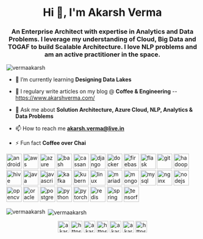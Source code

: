<h1 align="center">Hi 👋, I'm Akarsh Verma</h1>
<h3 align="center">An Enterprise Architect with expertise in Analytics and Data Problems. I leverage my understanding of Cloud, Big Data and TOGAF to build Scalable Architecture. I love NLP problems and am an active practitioner in the space.</h3>

<p align="left"> <img src="https://komarev.com/ghpvc/?username=vermaakarsh" alt="vermaakarsh" /> </p>

- 🌱 I’m currently learning **Designing Data Lakes**

- 📝 I regulary write articles on my blog @ **Coffee & Engineering** -- https://www.akarshverma.com/

- 💬 Ask me about **Solution Architecture, Azure Cloud, NLP, Analytics & Data Problems**

- 📫 How to reach me **akarsh.verma@live.in**

- ⚡ Fun fact **Coffee over Chai**

<p align="left"><img src="https://devicons.github.io/devicon/devicon.git/icons/android/android-original-wordmark.svg" alt="android" width="40" height="40"/> <img src="https://devicons.github.io/devicon/devicon.git/icons/amazonwebservices/amazonwebservices-original-wordmark.svg" alt="aws" width="40" height="40"/> <img src="https://www.vectorlogo.zone/logos/microsoft_azure/microsoft_azure-icon.svg" alt="azure" width="40" height="40"/> <img src="https://www.vectorlogo.zone/logos/gnu_bash/gnu_bash-icon.svg" alt="bash" width="40" height="40"/> <img src="https://www.vectorlogo.zone/logos/apache_cassandra/apache_cassandra-icon.svg" alt="cassandra" width="40" height="40"/> <img src="https://devicons.github.io/devicon/devicon.git/icons/django/django-original.svg" alt="django" width="40" height="40"/> <img src="https://devicons.github.io/devicon/devicon.git/icons/docker/docker-original-wordmark.svg" alt="docker" width="40" height="40"/> <img src="https://www.vectorlogo.zone/logos/firebase/firebase-icon.svg" alt="firebase" width="40" height="40"/> <img src="https://www.vectorlogo.zone/logos/pocoo_flask/pocoo_flask-icon.svg" alt="flask" width="40" height="40"/> <img src="https://www.vectorlogo.zone/logos/git-scm/git-scm-icon.svg" alt="git" width="40" height="40"/> <img src="https://www.vectorlogo.zone/logos/apache_hadoop/apache_hadoop-icon.svg" alt="hadoop" width="40" height="40"/> <img src="https://www.vectorlogo.zone/logos/apache_hive/apache_hive-icon.svg" alt="hive" width="40" height="40"/> <img src="https://devicons.github.io/devicon/devicon.git/icons/java/java-original-wordmark.svg" alt="java" width="40" height="40"/> <img src="https://devicons.github.io/devicon/devicon.git/icons/javascript/javascript-original.svg" alt="javascript" width="40" height="40"/> <img src="https://www.vectorlogo.zone/logos/apache_kafka/apache_kafka-icon.svg" alt="kafka" width="40" height="40"/> <img src="https://www.vectorlogo.zone/logos/kubernetes/kubernetes-icon.svg" alt="kubernetes" width="40" height="40"/> <img src="https://devicons.github.io/devicon/devicon.git/icons/linux/linux-original.svg" alt="linux" width="40" height="40"/> <img src="https://www.vectorlogo.zone/logos/mariadb/mariadb-icon.svg" alt="mariadb" width="40" height="40"/> <img src="https://devicons.github.io/devicon/devicon.git/icons/mongodb/mongodb-original-wordmark.svg" alt="mongodb" width="40" height="40"/> <img src="https://devicons.github.io/devicon/devicon.git/icons/mysql/mysql-original-wordmark.svg" alt="mysql" width="40" height="40"/> <img src="https://devicons.github.io/devicon/devicon.git/icons/nginx/nginx-original.svg" alt="nginx" width="40" height="40"/> <img src="https://devicons.github.io/devicon/devicon.git/icons/nodejs/nodejs-original-wordmark.svg" alt="nodejs" width="40" height="40"/> <img src="https://www.vectorlogo.zone/logos/opencv/opencv-icon.svg" alt="opencv" width="40" height="40"/> <img src="https://devicons.github.io/devicon/devicon.git/icons/oracle/oracle-original.svg" alt="oracle" width="40" height="40"/> <img src="https://devicons.github.io/devicon/devicon.git/icons/postgresql/postgresql-original-wordmark.svg" alt="postgresql" width="40" height="40"/> <img src="https://devicons.github.io/devicon/devicon.git/icons/python/python-original.svg" alt="python" width="40" height="40"/> <img src="https://www.vectorlogo.zone/logos/pytorch/pytorch-icon.svg" alt="pytorch" width="40" height="40"/> <img src="https://devicons.github.io/devicon/devicon.git/icons/redis/redis-original-wordmark.svg" alt="redis" width="40" height="40"/> <img src="https://www.vectorlogo.zone/logos/springio/springio-icon.svg" alt="spring" width="40" height="40"/> <img src="https://www.vectorlogo.zone/logos/tensorflow/tensorflow-icon.svg" alt="tensorflow" width="40" height="40"/></p><p><img align="left" src="https://github-readme-stats.vercel.app/api/top-langs/?username=vermaakarsh&layout=compact&hide=html" alt="vermaakarsh" /></p>

<p>&nbsp;<img align="center" src="https://github-readme-stats.vercel.app/api?username=vermaakarsh&show_icons=true" alt="vermaakarsh" /></p>

<p align="center">
<a href="https://twitter.com/akarshverma" target="blank"><img align="center" src="https://cdn.jsdelivr.net/npm/simple-icons@3.0.1/icons/twitter.svg" alt="akarshverma" height="30" width="30" /></a>
<a href="https://linkedin.com/in/https://www.linkedin.com/in/akarshverma/" target="blank"><img align="center" src="https://cdn.jsdelivr.net/npm/simple-icons@3.0.1/icons/linkedin.svg" alt="https://www.linkedin.com/in/akarshverma/" height="30" width="30" /></a>
<a href="https://kaggle.com/akarshverma" target="blank"><img align="center" src="https://cdn.jsdelivr.net/npm/simple-icons@3.0.1/icons/kaggle.svg" alt="akarshverma" height="30" width="30" /></a>
<a href="https://fb.com/https://www.facebook.com/coffeeandengineering" target="blank"><img align="center" src="https://cdn.jsdelivr.net/npm/simple-icons@3.0.1/icons/facebook.svg" alt="https://www.facebook.com/coffeeandengineering" height="30" width="30" /></a>
<a href="https://dribbble.com/akarsh verma" target="blank"><img align="center" src="https://cdn.jsdelivr.net/npm/simple-icons@3.0.1/icons/dribbble.svg" alt="akarsh verma" height="30" width="30" /></a>
<a href="https://www.behance.net/akarsh verma" target="blank"><img align="center" src="https://cdn.jsdelivr.net/npm/simple-icons@3.0.1/icons/behance.svg" alt="akarsh verma" height="30" width="30" /></a>
<a href="https://www.youtube.com/c/https://www.youtube.com/channel/ucahi211fiykxuyboijecv8w?view_as=subscriber" target="blank"><img align="center" src="https://cdn.jsdelivr.net/npm/simple-icons@3.0.1/icons/youtube.svg" alt="https://www.youtube.com/channel/ucahi211fiykxuyboijecv8w?view_as=subscriber" height="30" width="30" /></a>
</p>
